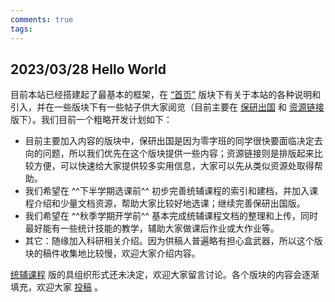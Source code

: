 ```yaml
---
comments: true
tags: 
---
```


## 2023/03/28 Hello World

目前本站已经搭建起了最基本的框架，在 [“首页”](../) 版块下有关于本站的各种说明和引入，并在一些版块下有一些帖子供大家阅览（目前主要在 [保研出国](../placement/index.md) 和 [资源链接](../link/index.md) 版下）。我们目前一个粗略开发计划如下：

-   目前主要加入内容的版块中，保研出国是因为零字班的同学很快要面临决定去向的问题，所以我们优先在这个版块提供一些内容；资源链接则是排版起来比较方便，可以快速给大家提供较多实用信息，大家可以先从类似资源处取得帮助。
-   我们希望在 ^^下半学期选课前^^ 初步完善统辅课程的索引和建档，并加入课程介绍和少量文档资源，帮助大家比较好地选课；继续完善保研出国版。
-   我们希望在 ^^秋季学期开学前^^ 基本完成统辅课程文档的整理和上传，同时最好能有一些统计技能的教学，辅助大家做课后作业或大作业等。
-   其它：随缘加入科研相关介绍。因为供稿人普遍略有担心盒武器，所以这个版块的稿件收集地比较慢，欢迎大家介绍内容。

[统辅课程](../course/index.md) 版的具组织形式还未决定，欢迎大家留言讨论。各个版块的内容会逐渐填充，欢迎大家 [投稿](join.md) 。